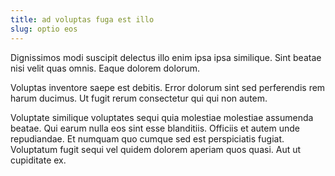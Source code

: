 ```yaml
---
title: ad voluptas fuga est illo
slug: optio eos
---
```


Dignissimos modi suscipit delectus illo enim ipsa ipsa similique. Sint beatae nisi velit quas omnis. Eaque dolorem dolorum.

Voluptas inventore saepe est debitis. Error dolorum sint sed perferendis rem harum ducimus. Ut fugit rerum consectetur qui qui non autem.

Voluptate similique voluptates sequi quia molestiae molestiae assumenda beatae. Qui earum nulla eos sint esse blanditiis. Officiis et autem unde repudiandae. Et numquam quo cumque sed est perspiciatis fugiat. Voluptatum fugit sequi vel quidem dolorem aperiam quos quasi. Aut ut cupiditate ex.
